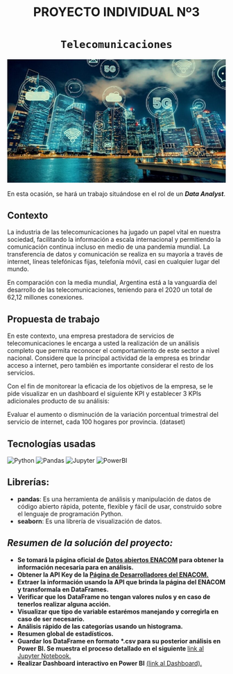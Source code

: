 # <h1 align=center> **PROYECTO INDIVIDUAL Nº3** </h1>

# <h1 align=center>**`Telecomunicaciones`**</h1>

<p align="center">
<img src="/img_/telecom.jpeg">
</p>

En esta ocasión, se hará un trabajo situándose en el rol de un ***Data Analyst***. 

## **Contexto**

La industria de las telecomunicaciones ha jugado un papel vital en nuestra sociedad, facilitando la información a escala internacional y permitiendo la comunicación continua incluso en medio de una pandemia mundial. La transferencia de datos y comunicación se realiza en su mayoría a través de internet, líneas telefónicas fijas, telefonía móvil, casi en cualquier lugar del mundo.

En comparación con la media mundial, Argentina está a la vanguardia del desarrollo de las telecomunicaciones, teniendo para el 2020 un total de 62,12 millones conexiones.

## **Propuesta de trabajo**

En este contexto, una empresa prestadora de servicios de telecomunicaciones le encarga a usted la realización de un análisis completo que permita reconocer el comportamiento de este sector a nivel nacional. Considere que la principal actividad de la empresa es brindar acceso a internet, pero también es importante considerar el resto de los servicios.

Con el fin de monitorear la eficacia de los objetivos de la empresa, se le pide visualizar en un dashboard el siguiente KPI y establecer 3 KPIs adicionales producto de su análisis:

Evaluar el aumento o disminución de la variación porcentual trimestral del servicio de internet, cada 100 hogares por provincia. (dataset)

## **Tecnologías usadas**
<!--- https://github.com/alexandresanlim/Badges4-README.md-Profile#-analytics- -->
![Python](https://img.shields.io/badge/Python-FFD43B?style=for-the-badge&logo=python&logoColor=blue)
![Pandas](https://img.shields.io/badge/Pandas-2C2D72?style=for-the-badge&logo=pandas&logoColor=white)
![Jupyter](https://img.shields.io/badge/Jupyter-F37626.svg?&style=for-the-badge&logo=Jupyter&logoColor=white)
![PowerBI](https://img.shields.io/badge/PowerBI-F2C811?style=for-the-badge&logo=Power%20BI&logoColor=white)

## **Librerías:**
<ul>
    <li><strong>pandas</strong>: Es una herramienta de análisis y manipulación de datos de código abierto rápida, potente, flexible y fácil de usar, construido sobre el lenguaje de programación Python.</li>
    <li><strong>seaborn</strong>: Es una librería de visualización de datos.</li>
</ul>


## _Resumen de la solución del proyecto:_
<ul>
  <li>
    <strong>Se tomará la página oficial de <a href="https://datosabiertos.enacom.gob.ar/home">Datos abiertos ENACOM</a> para obtener la información necesaria para en               análisis.</strong>
  </li>
  <li><strong>Obtener la API Key de la <a href="https://datosabiertos.enacom.gob.ar/developers/">Página de Desarrolladores del ENACOM.</a></strong></li>
  <li><strong>Extraer la información usando la API que brinda la página del ENACOM y transformala en DataFrames.</strong></li>
  <li><strong>Verificar que los DataFrame no tengan valores nulos y en caso de tenerlos realizar alguna acción.</strong></li>
  <li><strong>Visualizar que tipo de variable estarémos manejando y corregirla en caso de ser necesario.</strong></li>
  <li><strong>Análisis rápido de las categorías usando un histograma.</strong></li>
  <li><strong>Resumen global de estadísticos.</strong></li>
  <li>
    <strong>Guardar los DataFrame en formato *.csv para su posterior análisis en Power BI. Se muestra el proceso detallado en el siguiente </strong>
    <a href="https://github.com/JozCrzBrgn/Analisis_ENACOM/blob/main/EDA.ipynb">link al Jupyter Notebook.</a>
  </li>
  <li>
    <strong>Realizar Dashboard interactivo en Power BI</strong>
    <a href="">(link al Dashboard).</a>
  </li>
</ul>
